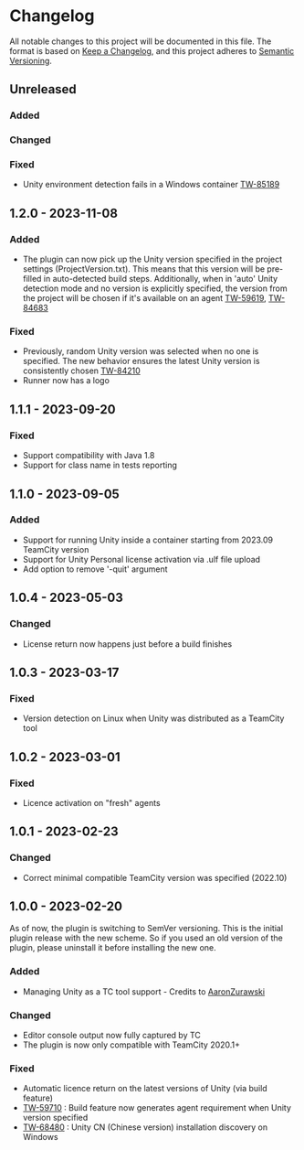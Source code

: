 # Changelog
All notable changes to this project will be documented in this file.
The format is based on [Keep a Changelog](https://keepachangelog.com/en/1.0.0/),
and this project adheres to [Semantic Versioning](https://semver.org/spec/v2.0.0.html).

## Unreleased

### Added

### Changed

### Fixed
- Unity environment detection fails in a Windows container [TW-85189](https://youtrack.jetbrains.com/issue/TW-85189)

## 1.2.0 - 2023-11-08

### Added
- The plugin can now pick up the Unity version specified in the project settings (ProjectVersion.txt). 
This means that this version will be pre-filled in auto-detected build steps. Additionally, when in 'auto' 
Unity detection mode and no version is explicitly specified, the version from the project will be chosen if it's available on an agent
[TW-59619](https://youtrack.jetbrains.com/issue/TW-59619/Unity-Plugin-set-Unity-Version-from-ProjectVersion-file-for-auto-detected-build-step), [TW-84683](https://youtrack.jetbrains.com/issue/TW-84683/Unity-Plugin-use-Unity-version-from-a-project-in-auto-detection-mode-when-no-version-is-specified)

### Fixed
- Previously, random Unity version was selected when no one is specified. 
The new behavior ensures the latest Unity version is consistently chosen [TW-84210](https://youtrack.jetbrains.com/issue/TW-84210/Unity-plugin-random-Unity-version-is-selected-when-no-one-is-specified)
- Runner now has a logo

## 1.1.1 - 2023-09-20

### Fixed
- Support compatibility with Java 1.8
- Support for class name in tests reporting

## 1.1.0 - 2023-09-05

### Added
- Support for running Unity inside a container starting from 2023.09 TeamCity version
- Support for Unity Personal license activation via .ulf file upload
- Add option to remove '-quit' argument

## 1.0.4 - 2023-05-03

### Changed
- License return now happens just before a build finishes

## 1.0.3 - 2023-03-17

### Fixed
- Version detection on Linux when Unity was distributed as a TeamCity tool

## 1.0.2 - 2023-03-01

### Fixed
- Licence activation on "fresh" agents

## 1.0.1 - 2023-02-23

### Changed
- Correct minimal compatible TeamCity version was specified (2022.10)

## 1.0.0 - 2023-02-20
As of now, the plugin is switching to SemVer versioning. This is the initial plugin release with the new scheme.
So if you used an old version of the plugin, please uninstall it before installing the new one.

### Added
- Managing Unity as a TC tool support - Credits to [AaronZurawski](https://github.com/AaronZurawski)

### Changed
- Editor console output now fully captured by TC
- The plugin is now only compatible with TeamCity 2020.1+

### Fixed
- Automatic licence return on the latest versions of Unity (via build feature)
- [TW-59710](https://youtrack.jetbrains.com/issue/TW-59710/Unity-build-feature-setting-Unity-version-doesnt-generate-an-agent-requirement) 
\: Build feature now generates agent requirement when Unity version specified
- [TW-68480](https://youtrack.jetbrains.com/issue/TW-68480/Unity-plugin-Unity-not-detected-with-no-apparent-reason-why)
\: Unity CN (Chinese version) installation discovery on Windows
